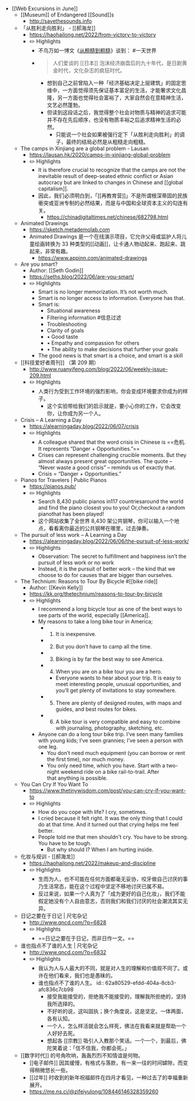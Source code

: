 - [[Web Excursions in June]]
	- [[Museum]] of Endangered [[Sound]]s
		- http://savethesounds.info
	- 「从胜利走向胜利」 - [[郝海龙]]
		- https://haohailong.net/2022/from-victory-to-victory
		- ✏️ Highlights
			- 不鸟万如一博文《[从粗糙到粗糙](https://blog.yitianshijie.net/2022/06/05/from-philistinism-to-philistinism/)》谈到： #一天世界
			- > 人们爱谈的 [[日本]] 泡沫经济崩盘后的九十年代，是日剧黄金时代，文化杂志的疯狂时代。
				- 想到自己之前曾陷入一种「经济基础决定上层建筑」的固定思维中，一方面觉得须先保证基本富足的生活，才能奢求文化昌隆，另一方面也觉得社会富裕了，大家自然会在意精神生活，文艺必然蓬勃。
				- 但读到这段话之后，我觉得整个社会对物质与精神的追求可能并不存在先后顺序，也没有物质丰裕之后追求精神生活的必然。
					- 只能说一个社会如果被强行定下「从胜利走向胜利」的调子，最终的结局必然是从粗糙走向粗糙。
	- The camps in Xinjiang are a global problem - Lausan
		- https://lausan.hk/2020/camps-in-xinjiang-global-problem
		- ✏️ Highlights
			- It is therefore crucial to recognize that the camps are not the inevitable result of deep-seated ethnic conflict or Asian autocracy but are linked to changes in Chinese and [[global capitalism]].
			- 因此，我们必须明白到，「[[再教育营]]」不是所谓根深蒂固的民族衝突或亚洲专制的必然结果，而是与中国和全球资本主义的勾连有关。
				- https://chinadigitaltimes.net/chinese/682798.html
	- Animated Drawings
		- https://sketch.metademolab.com
		- Animated Drawings 是一个在线演示项目，它允许父母或监护人将儿童绘画转换为 33 种类型的[[动画]]，让卡通人物动起来、跑起来、跳起来，非常有趣。
			- https://www.appinn.com/animated-drawings
	- Are you smart?
		- Author: [[Seth Godin]]
		- https://seths.blog/2022/06/are-you-smart/
		- ✏️ Highlights
			- Smart is no longer memorization. It’s not worth much.
			- Smart is no longer access to information. Everyone has that.
			- Smart is:
				- Situational awareness
				- Filtering information #信息过滤
				- Troubleshooting
				- Clarity of goals
				- • Good taste
				- • Empathy and compassion for others
				- • The ability to make decisions that further your goals
			- The good news is that smart is a choice, and smart is a skill
	- [[科技爱好者周刊]] （第 209 期）
		- http://www.ruanyifeng.com/blog/2022/06/weekly-issue-209.html
		- ✏️ Highlights
			- 人类行为受到工作环境的强烈影响，你会变成环境要求你成为的样子。
				- 这个实验带给我们的启示就是，要小心你的工作，它会改变你，让你成为另一个人。
	- Crisis – A Learning a Day
		- https://alearningaday.blog/2022/06/07/crisis
		- ✏️ Highlights
			- A colleague shared that the word crisis in Chinese is ==危机. It represents “Danger + Opportunities.”==
			- Crises can represent challenging crucible moments. But they almost always present great opportunities. The quote – “Never waste a good crisis” – reminds us of exactly that.
			- Crisis = “Danger + Opportunities.”
	- Pianos for Travelers | Public Pianos
		- https://pianos.pub/
		- ✏️ Highlights
			- Search 8,430 public pianos in117 countriesaround the world and find the piano closest you to you! Or,checkout a random pianothat has been played!
			- 这个网站收集了全世界 8,430 架公共钢琴，你可以输入一个地点，看看离你最近的公共钢琴在哪里，过去弹奏。
	- The pursuit of less work – A Learning a Day
		- https://alearningaday.blog/2022/06/06/the-pursuit-of-less-work/
		- ✏️ Highlights
			- Observation: The secret to fulfillment and happiness isn’t the pursuit of less work or no work
			- Instead, it is the pursuit of better work – the kind that we choose to do for causes that are bigger than ourselves.
	- The Technium: Reasons to Tour By Bicycle #[[bike ride]]
		- Author: [[Kevin Kelly]]
		- https://kk.org/thetechnium/reasons-to-tour-by-bicycle
		- ✏️ Highlights
			- I recommend a long bicycle tour as one of the best ways to see parts of the world, especially [[America]].
			- My reasons to take a long bike tour in America;
				- 1) It is inexpensive.
				- 2) But you don’t have to camp all the time.
				- 3) Biking is by far the best way to see America.
				- 4) When you are on a bike tour you are a hero.
					- Everyone wants to hear about your trip. It is easy to meet interesting people, unusual opportunities, and you’ll get plenty of invitations to stay somewhere.
				- 5) There are plenty of designed routes, with maps and guides, and best routes for bikes.
				- 6) A bike tour is very compatible and easy to combine with journaling, photography, sketching, etc.
			- Anyone can do a long tour bike trip. I’ve seen many families with young kids; I’ve seen grannies; I’ve seen a person with one leg.
				- You don’t need much equipment (you can borrow or rent the first time), nor much money.
				- You only need time, which you have. Start with a two-night weekend ride on a bike rail-to-trail. After that anything is possible.
	- You Can Cry If You Want To
		- https://www.thetinywisdom.com/post/you-can-cry-if-you-want-to
		- ✏️ Highlights
			- How do you cope with life? I cry, sometimes.
			- I cried because it felt right. It was the only thing that I could do at that time. And it turned out that crying helps me feel better.
			- People told me that men shouldn't cry. You have to be strong. You have to be tough.
				- But why should I? When I am hurting inside.
	- 化妆与规训 - [[郝海龙]]
		- https://haohailong.net/2022/makeup-and-discipline
		- ✏️ Highlights
			- 生而为人，也不可能在任何方面都毫无妥协，咬牙做自己讨厌的事乃生活常态，能在这个过程中坚定不移地讨厌已属不易。
			- 反过来说，如果一个人真为了「成为更好的自己化妆」，我们不能假定她没有个人自由意志，否则我们和我们讨厌的社会潮流其实无异。
	- 日记之要在于日记 | 尺宅杂记
		- http://www.qncd.com/?p=6828
		- ✏️ Highlights
			- ==日记之要在于日记，而非日作一文。==
	- 谁也指点不了谁的人生 | 尺宅杂记
		- http://www.qncd.com/?p=6832
		- ✏️ Highlights
			- 我认为人与人最大的不同，就是对人生的理解和价值观不同了。或许在他们看来，我们也是愚昧的。
			- 谁也指点不了谁的人生。
			  id:: 62a80529-efdd-404a-8cb3-afc836c7cb98
				- 接受我能接受的，拒绝我不能接受的，理解我所拒绝的，坚持我所选择的。
				- 不好听的说，这叫固执；换个角度说，这是坚定。一体两面，各有认知。
				- 一个人，怎么样活就会怎么样死，佛法在我看来就是帮助一个人好好去死。
				- 想起各 [[宗教]] 吸引人入教那个笑话。一个一个，到最后，佛陀笑着说：「信不信我，你都会死。」
	- [[数字时代]] 的号角吹响，轰轰烈烈不知情谊是何物。
		- [[电子邮件]] 因其缓慢，有格式与落款，有一来一往的时间罅隙，而变得稍微悠长一些。
		- [[过年]] 时收到的新年祝福邮件在四月才看见，一种过去了的幸福重新展开。
		- https://me.ns.ci/@zifeiyulong/108446146328359260